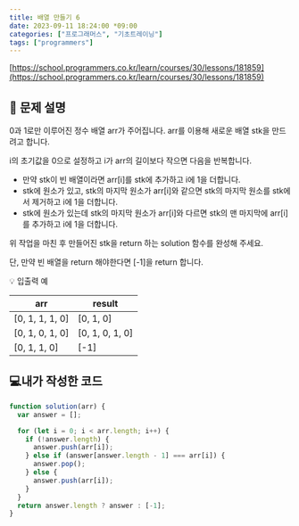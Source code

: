 ```yaml
---
title: 배열 만들기 6
date: 2023-09-11 18:24:00 *09:00
categories: ["프로그래머스", "기초트레이닝"]
tags: ["programmers"]
---
```


[https://school.programmers.co.kr/learn/courses/30/lessons/181859](https://school.programmers.co.kr/learn/courses/30/lessons/181859)

## 📔 문제 설명

0과 1로만 이루어진 정수 배열 arr가 주어집니다. arr를 이용해 새로운 배열 stk을 만드려고 합니다.

i의 초기값을 0으로 설정하고 i가 arr의 길이보다 작으면 다음을 반복합니다.

- 만약 stk이 빈 배열이라면 arr[i]를 stk에 추가하고 i에 1을 더합니다.
- stk에 원소가 있고, stk의 마지막 원소가 arr[i]와 같으면 stk의 마지막 원소를 stk에서 제거하고 i에 1을 더합니다.
- stk에 원소가 있는데 stk의 마지막 원소가 arr[i]와 다르면 stk의 맨 마지막에 arr[i]를 추가하고 i에 1을 더합니다.

위 작업을 마친 후 만들어진 stk을 return 하는 solution 함수를 완성해 주세요.

단, 만약 빈 배열을 return 해야한다면 [-1]을 return 합니다.

💡 입출력 예

| arr             | result          |
| --------------- | --------------- |
| [0, 1, 1, 1, 0] | [0, 1, 0]       |
| [0, 1, 0, 1, 0] | [0, 1, 0, 1, 0] |
| [0, 1, 1, 0]    | [-1]            |

## 💻내가 작성한 코드

```js
function solution(arr) {
  var answer = [];

  for (let i = 0; i < arr.length; i++) {
    if (!answer.length) {
      answer.push(arr[i]);
    } else if (answer[answer.length - 1] === arr[i]) {
      answer.pop();
    } else {
      answer.push(arr[i]);
    }
  }
  return answer.length ? answer : [-1];
}
```
